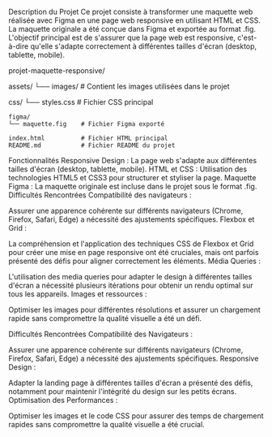 Description du Projet
Ce projet consiste à transformer une maquette web réalisée avec Figma en une page web responsive en utilisant HTML et CSS. La maquette originale a été conçue dans Figma et exportée au format .fig. L'objectif principal est de s'assurer que la page web est responsive, c'est-à-dire qu'elle s'adapte correctement à différentes tailles d'écran (desktop, tablette, mobile).


projet-maquette-responsive/

   assets/
   └── images/         # Contient les images utilisées dans le projet

   css/
   └── styles.css      # Fichier CSS principal

    figma/
    └── maquette.fig    # Fichier Figma exporté
 
    index.html          # Fichier HTML principal
    README.md           # Fichier README du projet


Fonctionnalités
Responsive Design : La page web s'adapte aux différentes tailles d'écran (desktop, tablette, mobile).
HTML et CSS : Utilisation des technologies HTML5 et CSS3 pour structurer et styliser la page.
Maquette Figma : La maquette originale est incluse dans le projet sous le format .fig.
Difficultés Rencontrées
Compatibilité des navigateurs :

Assurer une apparence cohérente sur différents navigateurs (Chrome, Firefox, Safari, Edge) a nécessité des ajustements spécifiques.
Flexbox et Grid :

La compréhension et l'application des techniques CSS de Flexbox et Grid pour créer une mise en page responsive ont été cruciales, mais ont parfois présenté des défis pour aligner correctement les éléments.
Média Queries :

L'utilisation des media queries pour adapter le design à différentes tailles d'écran a nécessité plusieurs itérations pour obtenir un rendu optimal sur tous les appareils.
Images et ressources :

Optimiser les images pour différentes résolutions et assurer un chargement rapide sans compromettre la qualité visuelle a été un défi.

Difficultés Rencontrées
Compatibilité des Navigateurs :

Assurer une apparence cohérente sur différents navigateurs (Chrome, Firefox, Safari, Edge) a nécessité des ajustements spécifiques.
Responsive Design :

Adapter la landing page à différentes tailles d'écran a présenté des défis, notamment pour maintenir l'intégrité du design sur les petits écrans.
Optimisation des Performances :

Optimiser les images et le code CSS pour assurer des temps de chargement rapides sans compromettre la qualité visuelle a été crucial.